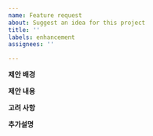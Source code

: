 ```yaml
---
name: Feature request
about: Suggest an idea for this project
title: ''
labels: enhancement
assignees: ''

---
```


**제안 배경**
<!--A clear and concise description of what the problem is. Ex. I'm always frustrated when [...]-->

**제안 내용**
<!--A clear and concise description of what you want to happen.-->

**고려 사항**
<!--A clear and concise description of any alternative solutions or features you've considered.-->

**추가설명**
<!--Add any other context or screenshots about the feature request here.-->
